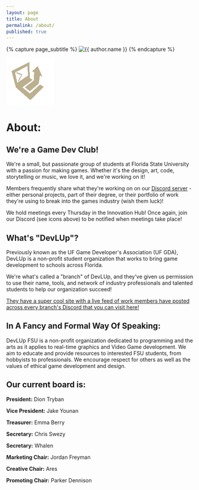 ```yaml
---
layout: page
title: About
permalink: /about/
published: true
---
```


<div class="page" markdown="1">

{% capture page_subtitle %}
<img
    class="me"
    alt="{{ author.name }}"
    src="{{ site.author.photo | relative_url }}"
    srcset="{{ site.author.photo2x | relative_url }} 2x"
/>
{% endcapture %}

![](/assets/img/devlup_small_spin_transparent.gif)

# About:

## We're a Game Dev Club!

We're a small, but passionate group of students at Florida State University with a passion for making games. Whether it's the design, art, code, storytelling or music, we love it, and we're working on it!

Members frequently share what they're working on on our [Discord server](https://discord.gg/VY5WnDRne7) - either personal projects, part of their degree, or their portfolio of work they're using to break into the games industry (wish them luck)!

We hold meetings every Thursday in the Innovation Hub! Once again, join our Discord (see icons above) to be notified when meetings take place!

## What's "DevLUp"?

Previously known as the UF Game Developer's Association (UF GDA), DevLUp is a non-profit student organization that works to bring game development to schools across Florida.

We're what's called a "branch" of DevLUp, and they've given us permission to use their name, tools, and network of industry professionals and talented students to help our organization succeed! 

[They have a super cool site with a live feed of work members have posted across every branch's Discord that you can visit here!](https://devlup.org)

## In A Fancy and Formal Way Of Speaking:

DevLUp FSU is a non-profit organization dedicated to programming and the arts as it applies to real-time graphics and Video Game development. We aim to educate and provide resources to interested FSU students, from hobbyists to professionals. We encourage respect for others as well as the values of ethical game development and design.

## Our current board is:

**President:** Dion Tryban

**Vice President:** Jake Younan 

**Treasurer:** Emma Berry

**Secretary:** Chris Swezy

**Secretary:** Whalen

**Marketing Chair:** Jordan Freyman

**Creative Chair:** Ares 

**Promoting Chair:** Parker Dennison

</div>

